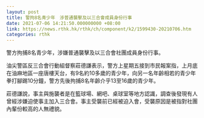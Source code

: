 ```yaml
---
layout: post
title: 警拘8名青少年　涉普通襲擊及以三合會成員身份行事
date: 2021-07-06 14:21:50.000000000 +08:00
link: https://news.rthk.hk/rthk/ch/component/k2/1599430-20210706.htm
categories: rthk
---
```


警方拘捕8名青少年，涉嫌普通襲擊及以三合會社團成員身份行事。

油尖警區反三合會行動組督察莊德謙表示，警方上星期五接到市民報案指，上月底在油麻地區一座唐樓天台，有9名約10多歲的青少年，向另一名年齡相若的青少年拳打腳踢10分鐘，警方先後拘捕8名年齡介乎13至16歲的青少年。

莊德謙說，事主與施襲者是在籃球場、網吧、桌球室等地方認識，調查後發現有人曾經涉嫌迫使事主加入三合會。事主受襲前已經被迫入會，受襲原因是被指對社團內輩份較高的人無禮貌。
